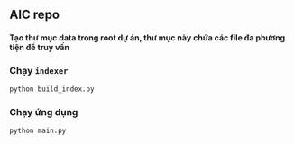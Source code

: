 ## AIC repo

#### Tạo thư mục data trong root dự án, thư mục này chứa các file đa phương tiện để truy vấn

### Chạy `indexer`

```bash
python build_index.py
```

### Chạy ứng dụng

```bash
python main.py
```
